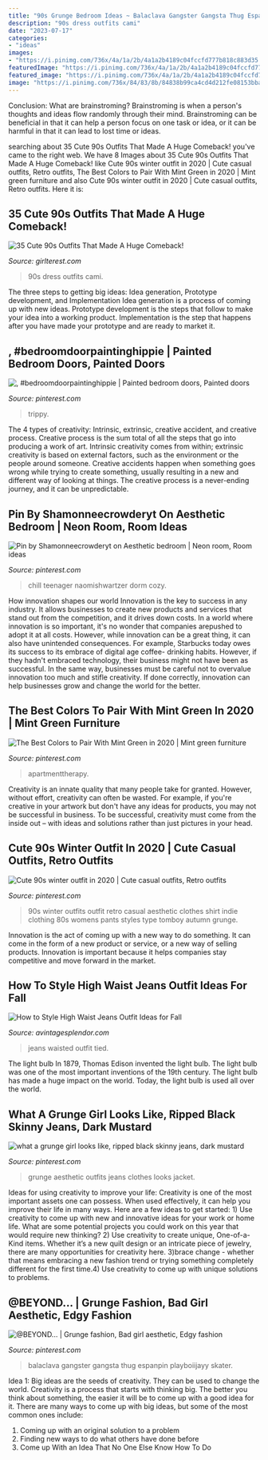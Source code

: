 ```yaml
---
title: "90s Grunge Bedroom Ideas ~ Balaclava Gangster Gangsta Thug Espanpin Playboiijayy Skater"
description: "90s dress outfits cami"
date: "2023-07-17"
categories:
- "ideas"
images:
- "https://i.pinimg.com/736x/4a/1a/2b/4a1a2b4189c04fccfd777b818c883d35.jpg"
featuredImage: "https://i.pinimg.com/736x/4a/1a/2b/4a1a2b4189c04fccfd777b818c883d35.jpg"
featured_image: "https://i.pinimg.com/736x/4a/1a/2b/4a1a2b4189c04fccfd777b818c883d35.jpg"
image: "https://i.pinimg.com/736x/84/83/8b/84838b99ca4cd4d212fe08153bba5f6b.jpg"
---
```



Conclusion:
What are brainstroming? Brainstroming is when a person's thoughts and ideas flow randomly through their mind. Brainstroming can be beneficial in that it can help a person focus on one task or idea, or it can be harmful in that it can lead to lost time or ideas.

	

		
searching about 35 Cute 90s Outfits That Made A Huge Comeback! you've came to the right web. We have 8 Images about 35 Cute 90s Outfits That Made A Huge Comeback! like Cute 90s winter outfit in 2020 | Cute casual outfits, Retro outfits, The Best Colors to Pair With Mint Green in 2020 | Mint green furniture and also Cute 90s winter outfit in 2020 | Cute casual outfits, Retro outfits. Here it is:
		
    
## 35 Cute 90s Outfits That Made A Huge Comeback!

<img loading=lazy src="http://girlterest.com/wp-content/uploads/2017/05/7-The-Cami-Dress.jpg" onerror="this.onerror=null;this.src='https://tse4.mm.bing.net/th?id=OIP.UcOvAciwHslwLQkxyReXowHaLG&amp;pid=15.1';" alt="35 Cute 90s Outfits That Made A Huge Comeback!">

_Source: girlterest.com_

>90s dress outfits cami. 

	

The three steps to getting big ideas: Idea generation, Prototype development, and Implementation
Idea generation is a process of coming up with new ideas. Prototype development is the steps that follow to make your idea into a working product. Implementation is the step that happens after you have made your prototype and are ready to market it.

    
## , #bedroomdoorpaintinghippie | Painted Bedroom Doors, Painted Doors

<img loading=lazy src="https://i.pinimg.com/736x/4a/1a/2b/4a1a2b4189c04fccfd777b818c883d35.jpg" onerror="this.onerror=null;this.src='https://tse2.mm.bing.net/th?id=OIP.NhaLdLpXIgHEZvkZf_zdlQHaJ3&amp;pid=15.1';" alt=", #bedroomdoorpaintinghippie | Painted bedroom doors, Painted doors">

_Source: pinterest.com_

>trippy. 

	

The 4 types of creativity: Intrinsic, extrinsic, creative accident, and creative process.
Creative process is the sum total of all the steps that go into producing a work of art. Intrinsic creativity comes from within; extrinsic creativity is based on external factors, such as the environment or the people around someone. Creative accidents happen when something goes wrong while trying to create something, usually resulting in a new and different way of looking at things. The creative process is a never-ending journey, and it can be unpredictable.

    
## Pin By Shamonneecrowderyt On Aesthetic Bedroom | Neon Room, Room Ideas

<img loading=lazy src="https://i.pinimg.com/736x/b6/14/7f/b6147ff9ac3eea491325f2fd3ee88b2c.jpg" onerror="this.onerror=null;this.src='https://tse3.mm.bing.net/th?id=OIP.w_EsDpGPsdlt2MFNmjr9TQHaNJ&amp;pid=15.1';" alt="Pin by Shamonneecrowderyt on Aesthetic bedroom | Neon room, Room ideas">

_Source: pinterest.com_

>chill teenager naomishwartzer dorm cozy. 

	

How innovation shapes our world
Innovation is the key to success in any industry. It allows businesses to create new products and services that stand out from the competition, and it drives down costs. In a world where innovation is so important, it's no wonder that companies arepushed to adopt it at all costs. However, while innovation can be a great thing, it can also have unintended consequences. For example, Starbucks today owes its success to its embrace of digital age coffee- drinking habits. However, if they hadn't embraced technology, their business might not have been as successful. In the same way, businesses must be careful not to overvalue innovation too much and stifle creativity. If done correctly, innovation can help businesses grow and change the world for the better.

    
## The Best Colors To Pair With Mint Green In 2020 | Mint Green Furniture

<img loading=lazy src="https://i.pinimg.com/736x/84/83/8b/84838b99ca4cd4d212fe08153bba5f6b.jpg" onerror="this.onerror=null;this.src='https://tse1.mm.bing.net/th?id=OIP.6Jk7_HSEDgSVmNsl_-R2PgHaO0&amp;pid=15.1';" alt="The Best Colors to Pair With Mint Green in 2020 | Mint green furniture">

_Source: pinterest.com_

>apartmenttherapy. 

	

Creativity is an innate quality that many people take for granted. However, without effort, creativity can often be wasted. For example, if you're creative in your artwork but don't have any ideas for products, you may not be successful in business. To be successful, creativity must come from the inside out – with ideas and solutions rather than just pictures in your head.

    
## Cute 90s Winter Outfit In 2020 | Cute Casual Outfits, Retro Outfits

<img loading=lazy src="https://i.pinimg.com/736x/13/48/78/134878b2871afaeb095747972eebe66d.jpg" onerror="this.onerror=null;this.src='https://tse1.mm.bing.net/th?id=OIP.t3hd9AuuqMt_8DDnYdwnkQHaJ3&amp;pid=15.1';" alt="Cute 90s winter outfit in 2020 | Cute casual outfits, Retro outfits">

_Source: pinterest.com_

>90s winter outfits outfit retro casual aesthetic clothes shirt indie clothing 80s womens pants styles type tomboy autumn grunge. 

	

Innovation is the act of coming up with a new way to do something. It can come in the form of a new product or service, or a new way of selling products. Innovation is important because it helps companies stay competitive and move forward in the market.

    
## How To Style High Waist Jeans Outfit Ideas For Fall

<img loading=lazy src="https://www.avintagesplendor.com/wp-content/uploads/2017/08/charles-angels-jeans-5855.jpg" onerror="this.onerror=null;this.src='https://tse3.mm.bing.net/th?id=OIP.sMtC5BO2jBng_d1AO2fRawHaLH&amp;pid=15.1';" alt="How to Style High Waist Jeans Outfit Ideas for Fall">

_Source: avintagesplendor.com_

>jeans waisted outfit tied. 

	

The light bulb
In 1879, Thomas Edison invented the light bulb. The light bulb was one of the most important inventions of the 19th century. The light bulb has made a huge impact on the world. Today, the light bulb is used all over the world.

    
## What A Grunge Girl Looks Like, Ripped Black Skinny Jeans, Dark Mustard

<img loading=lazy src="https://i.pinimg.com/736x/1f/f8/1a/1ff81a15b371756eaaed8ac3764d8b92.jpg" onerror="this.onerror=null;this.src='https://tse4.mm.bing.net/th?id=OIP.sfO3euuWWlG0UwYcpGa1qQHaJ4&amp;pid=15.1';" alt="what a grunge girl looks like, ripped black skinny jeans, dark mustard">

_Source: pinterest.com_

>grunge aesthetic outfits jeans clothes looks jacket. 

	

Ideas for using creativity to improve your life:
Creativity is one of the most important assets one can possess. When used effectively, it can help you improve their life in many ways. Here are a few ideas to get started: 1) Use creativity to come up with new and innovative ideas for your work or home life. What are some potential projects you could work on this year that would require new thinking? 2) Use creativity to create unique, One-of-a-Kind items. Whether it’s a new quilt design or an intricate piece of jewelry, there are many opportunities for creativity here. 3)brace change - whether that means embracing a new fashion trend or trying something completely different for the first time.4) Use creativity to come up with unique solutions to problems.

    
## @BEYOND... | Grunge Fashion, Bad Girl Aesthetic, Edgy Fashion

<img loading=lazy src="https://i.pinimg.com/736x/cc/9f/b6/cc9fb62389ea2cc8f5c2b3c656c8e637.jpg" onerror="this.onerror=null;this.src='https://tse2.mm.bing.net/th?id=OIP.Am0rbr-blPS48izZSeziAQHaNJ&amp;pid=15.1';" alt="@BEYOND... | Grunge fashion, Bad girl aesthetic, Edgy fashion">

_Source: pinterest.com_

>balaclava gangster gangsta thug espanpin playboiijayy skater. 

	

Idea 1: Big ideas are the seeds of creativity. They can be used to change the world.
Creativity is a process that starts with thinking big. The better you think about something, the easier it will be to come up with a good idea for it. There are many ways to come up with big ideas, but some of the most common ones include:
1. Coming up with an original solution to a problem
2. Finding new ways to do what others have done before
3. Come up With an Idea That No One Else Know How To Do

